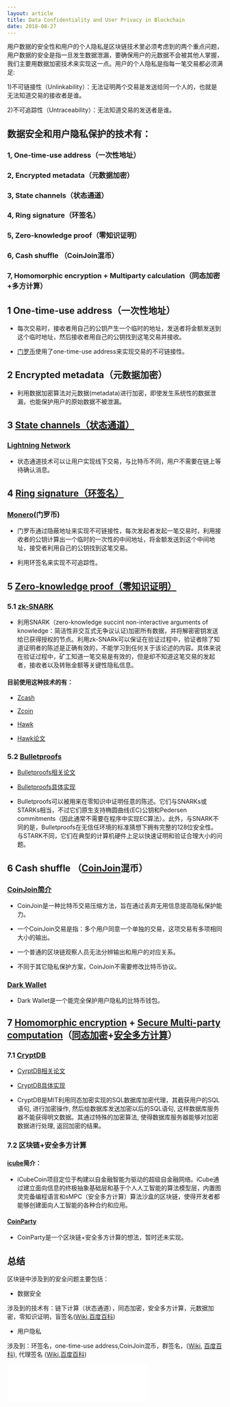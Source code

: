 ```yaml
---
layout: article
title: Data Confidentiality and User Privacy in Blockchain
date: 2018-08-27
---
```


用户数据的安全性和用户的个人隐私是区块链技术里必须考虑到的两个重点问题，用户数据的安全是指一旦发生数据泄漏，要确保用户的元数据不会被其他人掌握，我们主要用数据加密技术来实现这一点。用户的个人隐私是指每一笔交易都必须满足:  

1)不可链接性（Unlinkability）：无法证明两个交易是发送给同一个人的，也就是无法知道交易的接收者是谁。  
	
2)不可追踪性（Untraceability）：无法知道交易的发送者是谁。
<!--more-->

## 数据安全和用户隐私保护的技术有：

### 1, One-time-use address（一次性地址）

### 2, Encrypted metadata（元数据加密）

### 3, State channels（状态通道）

### 4, Ring signature（环签名）

### 5, Zero-knowledge proof（零知识证明）		

### 6, Cash shuffle （CoinJoin混币）

### 7, Homomorphic encryption + Multiparty calculation（同态加密+多方计算）


## 1 One-time-use address（一次性地址）

- 每次交易时，接收者用自己的公钥产生一个临时的地址，发送者将金额发送到这个临时地址，然后接收者用自己的公钥找到这笔交易并接收。

- [门罗币](https://getmonero.org/)使用了one-time-use address来实现交易的不可链接性。

## 2 Encrypted metadata（元数据加密）

- 利用数据加密算法对元数据(metadata)进行加密，即使发生系统性的数据泄漏，也能保护用户的原始数据不被泄漏。

## 3 [State channels（状态通道）](https://www.jeffcoleman.ca/state-channels/)

### [Lightning Network](https://lightning.network/)

- 状态通道技术可以让用户实现线下交易，与比特币不同，用户不需要在链上等待确认消息。

## 4 [Ring signature（环签名）](https://en.wikipedia.org/wiki/Ring_signature)

### [Monero](https://getmonero.org/)(门罗币) 
	
- 门罗币通过隐蔽地址来实现不可链接性，每次发起者发起一笔交易时，利用接收者的公钥计算出一个临时的一次性的中间地址，将金额发送到这个中间地址，接受者利用自己的公钥找到这笔交易。   

- 利用环签名来实现不可追踪性。

## 5 [Zero-knowledge proof（零知识证明）](https://en.wikipedia.org/wiki/Zero-knowledge_proof)

### 5.1 [zk-SNARK](https://medium.com/@VitalikButerin/zk-snarks-under-the-hood-b33151a013f6)

- 利用SNARK（zero-knowledge succint non-interactive arguments of knowledge：简洁性非交互式无争议认证)加密所有数据，并将解密密钥发送给已获得授权的节点。利用zk-SNARk可以保证在验证过程中，验证者除了知道证明者的陈述是正确有效的，不能学习到任何关于该论述的内容。具体来说在验证过程中，矿工知道一笔交易是有效的，但是却不知道这笔交易的发起者，接收者以及转账金额等关键性隐私信息。

#### 目前使用这种技术的有：

- [Zcash](https://z.cash/)

- [Zcoin](http://zerocoin.org/)

- [Hawk](http://oblivm.com/hawk/index.html)

- [Hawk论文](https://eprint.iacr.org/2015/675.pdf)

### 5.2 [Bulletproofs](https://crypto.stanford.edu/bulletproofs/)

- [Bulletproofs相关论文](https://eprint.iacr.org/2017/1066.pdf)

- [Bulletproofs具体实现](https://github.com/apoelstra/secp256k1-mw/tree/bulletproofs)  

-   Bulletproofs可以被用来在零知识中证明任意的陈述。它们与SNARKs或STARKs相当，不过它们原生支持椭圆曲线(EC)公钥和Pedersen commitments（因此通常不需要在程序中实现EC算法）。此外，与SNARK不同的是，Bulletproofs在无信任环境的标准猜想下拥有完整的128位安全性。与STARK不同，它们在典型的计算机硬件上足以快速证明和验证合理大小的问题。

## 6 Cash shuffle （[CoinJoin](https://en.wikipedia.org/wiki/CoinJoin)混币）
### [CoinJoin简介](http://8btc.com/thread-38149-1-1.html)
- CoinJoin是一种比特币交易压缩方法，旨在通过丢弃无用信息提高隐私保护能力。

- 一个CoinJoin交易是指：多个用户同意一个单独的交易，这项交易有多项相同大小的输出。

- 一个普通的区块链观察人员无法分辨输出和用户的对应关系。

- 不同于其它隐私保护方案，CoinJoin不需要修改比特币协议。

### [Dark Wallet](https://www.darkwallet.is/)
- Dark Wallet是一个能完全保护用户隐私的比特币钱包。

## 7 [Homomorphic encryption](https://en.wikipedia.org/wiki/Homomorphic_encryption) + [Secure Multi-party computation](https://en.wikipedia.org/wiki/Secure_multi-party_computation)（[同态加密](https://baike.baidu.com/item/全同态加密)+[安全多方计算](https://baike.baidu.com/item/安全多方计算/6217146)）
### 7.1 [CryptDB](http://css.csail.mit.edu/cryptdb/)

- [CyrptDB相关论文](http://people.csail.mit.edu/nickolai/papers/raluca-cryptdb.pdf)

- [CryptDB具体实现](https://github.com/CryptDB/cryptdb)

- CryptDB是MIT利用同态加密实现的SQL数据库加密代理，其截获用户的SQL语句, 进行加密操作, 然后给数据库发送加密以后的SQL语句, 这样数据库服务器不能获得明文数据。其通过特殊的加密算法, 使得数据库服务器能够对加密数据进行处理, 返回加密的结果。

### 7.2 区块链+安全多方计算
#### [icube](http://icubechain.org/)简介：
-   iCubeCoin项目定位于构建以自金融智能为驱动的超级自金融网络。iCube通过建立面向信息的终极抽象基础层和基于个人人工智能的算法模型层，内置图灵完备编程语言和sMPC（安全多方计算）算法沙盒的区块链，使得开发者都能够创建面向人工智能的各种合约和应用。

#### [CoinParty](https://www.martinhenze.de/wp-content/papercite-data/pdf/zgh+15.pdf)

- CoinParty是一个区块链+安全多方计算的想法，暂时还未实现。

## 总结  

区块链中涉及到的安全问题主要包括：  

- 数据安全  

涉及到的技术有：链下计算（状态通道），同态加密，安全多方计算，元数据加密，零知识证明，盲签名([Wiki](https://en.wikipedia.org/wiki/Blind_signature),[百度百科](https://baike.baidu.com/item/盲签名/10323600?fr=aladdin))


- 用户隐私  

涉及到：环签名，one-time-use address,CoinJoin混币，群签名，([Wiki](https://en.wikipedia.org/wiki/Group_signature), [百度百科](https://baike.baidu.com/item/群签名/5192708?fr=aladdin)),
代理签名 ([Wiki](https://en.wikipedia.org/wiki/Proxy_re-encryption),[百度百科](https://baike.baidu.com/item/代理签名))

<iframe frameborder="no" border="0" marginwidth="0" marginheight="0" width="330" height="86" src="//music.163.com/outchain/player?type=2&id=35618537&auto=1&height=66"></iframe>
